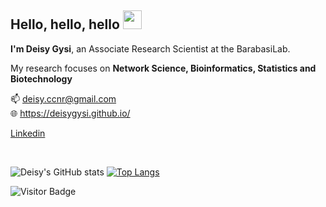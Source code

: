 ## Hello, hello, hello <img src="https://raw.githubusercontent.com/aemmadi/aemmadi/master/wave.gif" width="30px">
**I'm Deisy Gysi**, an Associate Research Scientist at the BarabasiLab.

My research focuses on **Network Science, Bioinformatics, Statistics and Biotechnology**

:mailbox:  deisy.ccnr@gmail.com
<br>
:globe_with_meridians: https://deisygysi.github.io/
<br>


[Linkedin](https://www.linkedin.com/in/deisy-morselli-gysi/)

<br>

![Deisy's GitHub stats](https://github-readme-stats.vercel.app/api?username=deisygysi&show_icons=true&theme=dracula)
[![Top Langs](https://github-readme-stats.vercel.app/api/top-langs/?username=deisygysi&hide=javascript,html,css,scss,Tex&theme=dracula)](https://github.com/deisygysi/github-readme-stats)

![Visitor Badge](https://visitor-badge.laobi.icu/badge?page_id=deisygysi)
